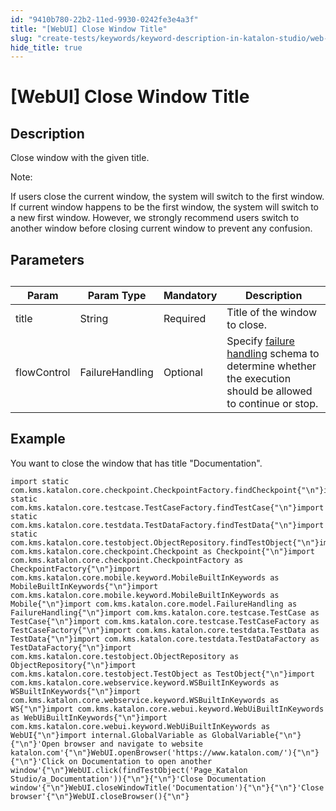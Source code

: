 ```yaml
---
id: "9410b780-22b2-11ed-9930-0242fe3e4a3f"
title: "[WebUI] Close Window Title"
slug: "create-tests/keywords/keyword-description-in-katalon-studio/web-ui-keywords/webui-close-window-title"
hide_title: true
---
```


# <a id="id_0" class="anchor_top_offset"/><a id="ariaid-title1" class="anchor_top_offset"/>[WebUI] Close Window Title


## <a id="id_0__id_1" class="anchor_top_offset"/>Description  

              
<p xmlns="http://www.w3.org/1999/xhtml" className="p">Close window with the given title.</p> 
      
<div xmlns="http://www.w3.org/1999/xhtml" className="note note note_note"><span className="note__title">Note:</span> 
  <p className="p">If users close the current window, the system will switch to the
    first window. If current window happens to be the first window, the
    system will switch to a new first window. However, we strongly
    recommend users switch to another window before closing current
    window to prevent any confusion.</p>
</div>
      

## <a id="id_0__id_2" class="anchor_top_offset"/>Parameters  

              
<table xmlns="http://www.w3.org/1999/xhtml" className="table anchor_top_offset" id="id_0__72373938-e44b-45ad-bc97-dc171d38b8b1"><caption /><thead className="thead"><tr className><th className="entry anchor_top_offset" id="id_0__72373938-e44b-45ad-bc97-dc171d38b8b1__entry__1">Param</th><th className="entry anchor_top_offset" id="id_0__72373938-e44b-45ad-bc97-dc171d38b8b1__entry__2">Param Type</th><th className="entry anchor_top_offset" id="id_0__72373938-e44b-45ad-bc97-dc171d38b8b1__entry__3">Mandatory</th><th className="entry anchor_top_offset" id="id_0__72373938-e44b-45ad-bc97-dc171d38b8b1__entry__4">Description</th></tr></thead><tbody className="tbody"><tr className><td className="entry" headers="id_0__72373938-e44b-45ad-bc97-dc171d38b8b1__entry__1 id_0__72373938-e44b-45ad-bc97-dc171d38b8b1__entry__2 id_0__72373938-e44b-45ad-bc97-dc171d38b8b1__entry__3 id_0__72373938-e44b-45ad-bc97-dc171d38b8b1__entry__4 ">title</td><td className="entry" headers="id_0__72373938-e44b-45ad-bc97-dc171d38b8b1__entry__1 id_0__72373938-e44b-45ad-bc97-dc171d38b8b1__entry__2 id_0__72373938-e44b-45ad-bc97-dc171d38b8b1__entry__3 id_0__72373938-e44b-45ad-bc97-dc171d38b8b1__entry__4 ">String</td><td className="entry" headers="id_0__72373938-e44b-45ad-bc97-dc171d38b8b1__entry__1 id_0__72373938-e44b-45ad-bc97-dc171d38b8b1__entry__2 id_0__72373938-e44b-45ad-bc97-dc171d38b8b1__entry__3 id_0__72373938-e44b-45ad-bc97-dc171d38b8b1__entry__4 ">Required</td><td className="entry" headers="id_0__72373938-e44b-45ad-bc97-dc171d38b8b1__entry__1 id_0__72373938-e44b-45ad-bc97-dc171d38b8b1__entry__2 id_0__72373938-e44b-45ad-bc97-dc171d38b8b1__entry__3 id_0__72373938-e44b-45ad-bc97-dc171d38b8b1__entry__4 ">Title of the window to close.</td></tr><tr className><td className="entry" headers="id_0__72373938-e44b-45ad-bc97-dc171d38b8b1__entry__1 id_0__72373938-e44b-45ad-bc97-dc171d38b8b1__entry__2 id_0__72373938-e44b-45ad-bc97-dc171d38b8b1__entry__3 id_0__72373938-e44b-45ad-bc97-dc171d38b8b1__entry__4 ">flowControl</td><td className="entry" headers="id_0__72373938-e44b-45ad-bc97-dc171d38b8b1__entry__1 id_0__72373938-e44b-45ad-bc97-dc171d38b8b1__entry__2 id_0__72373938-e44b-45ad-bc97-dc171d38b8b1__entry__3 id_0__72373938-e44b-45ad-bc97-dc171d38b8b1__entry__4 ">FailureHandling</td><td className="entry" headers="id_0__72373938-e44b-45ad-bc97-dc171d38b8b1__entry__1 id_0__72373938-e44b-45ad-bc97-dc171d38b8b1__entry__2 id_0__72373938-e44b-45ad-bc97-dc171d38b8b1__entry__3 id_0__72373938-e44b-45ad-bc97-dc171d38b8b1__entry__4 ">Optional</td><td className="entry" headers="id_0__72373938-e44b-45ad-bc97-dc171d38b8b1__entry__1 id_0__72373938-e44b-45ad-bc97-dc171d38b8b1__entry__2 id_0__72373938-e44b-45ad-bc97-dc171d38b8b1__entry__3 id_0__72373938-e44b-45ad-bc97-dc171d38b8b1__entry__4 ">Specify <a className="xref" href="/maintain/configure-failure-handling-settings-in-katalon-studio">failure handling</a> schema to         determine whether the execution should be allowed to continue or         stop.</td></tr></tbody></table> 
      

## <a id="id_0__id_3" class="anchor_top_offset"/>Example 

              
<p xmlns="http://www.w3.org/1999/xhtml" className="p">You want to close the window that has title "Documentation".</p> 
              
<pre xmlns="http://www.w3.org/1999/xhtml" className="pre codeblock"><code>import static com.kms.katalon.core.checkpoint.CheckpointFactory.findCheckpoint{"\n"}import static com.kms.katalon.core.testcase.TestCaseFactory.findTestCase{"\n"}import static com.kms.katalon.core.testdata.TestDataFactory.findTestData{"\n"}import static com.kms.katalon.core.testobject.ObjectRepository.findTestObject{"\n"}import com.kms.katalon.core.checkpoint.Checkpoint as Checkpoint{"\n"}import com.kms.katalon.core.checkpoint.CheckpointFactory as CheckpointFactory{"\n"}import com.kms.katalon.core.mobile.keyword.MobileBuiltInKeywords as MobileBuiltInKeywords{"\n"}import com.kms.katalon.core.mobile.keyword.MobileBuiltInKeywords as Mobile{"\n"}import com.kms.katalon.core.model.FailureHandling as FailureHandling{"\n"}import com.kms.katalon.core.testcase.TestCase as TestCase{"\n"}import com.kms.katalon.core.testcase.TestCaseFactory as TestCaseFactory{"\n"}import com.kms.katalon.core.testdata.TestData as TestData{"\n"}import com.kms.katalon.core.testdata.TestDataFactory as TestDataFactory{"\n"}import com.kms.katalon.core.testobject.ObjectRepository as ObjectRepository{"\n"}import com.kms.katalon.core.testobject.TestObject as TestObject{"\n"}import com.kms.katalon.core.webservice.keyword.WSBuiltInKeywords as WSBuiltInKeywords{"\n"}import com.kms.katalon.core.webservice.keyword.WSBuiltInKeywords as WS{"\n"}import com.kms.katalon.core.webui.keyword.WebUiBuiltInKeywords as WebUiBuiltInKeywords{"\n"}import com.kms.katalon.core.webui.keyword.WebUiBuiltInKeywords as WebUI{"\n"}import internal.GlobalVariable as GlobalVariable{"\n"}{"\n"}'Open browser and navigate to website katalon.com'{"\n"}WebUI.openBrowser('https://www.katalon.com/'){"\n"}{"\n"}'Click on Documentation to open another window'{"\n"}WebUI.click(findTestObject('Page_Katalon Studio/a_Documentation')){"\n"}{"\n"}'Close Documentation window'{"\n"}WebUI.closeWindowTitle('Documentation'){"\n"}{"\n"}'Close browser'{"\n"}WebUI.closeBrowser(){"\n"}</code></pre> 
            
